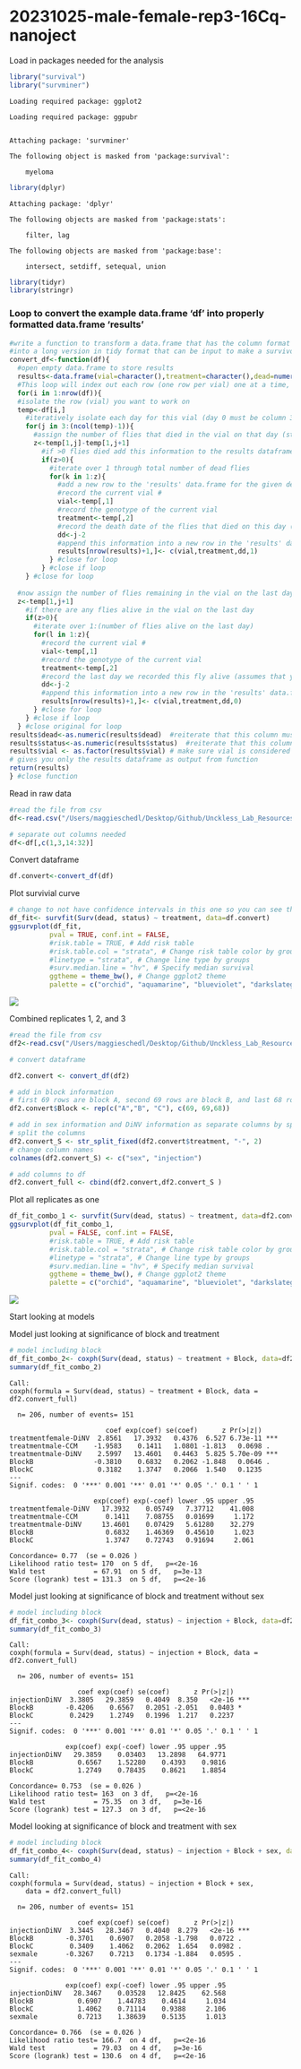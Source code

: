 # 20231025-male-female-rep3-16Cq-nanoject

Load in packages needed for the analysis

``` r
library("survival")
library("survminer")
```

    Loading required package: ggplot2

    Loading required package: ggpubr


    Attaching package: 'survminer'

    The following object is masked from 'package:survival':

        myeloma

``` r
library(dplyr)
```


    Attaching package: 'dplyr'

    The following objects are masked from 'package:stats':

        filter, lag

    The following objects are masked from 'package:base':

        intersect, setdiff, setequal, union

``` r
library(tidyr)
library(stringr)
```

### Loop to convert the example data.frame ‘df’ into properly formatted data.frame ‘results’

``` r
#write a function to transform a data.frame that has the column format 'vial | treatment | D0 | D1 | D2...', with one row for each vial
#into a long version in tidy format that can be input to make a survivorship curve
convert_df<-function(df){
  #open empty data.frame to store results
  results<-data.frame(vial=character(),treatment=character(),dead=numeric(),status=numeric())
  #This loop will index out each row (one row per vial) one at a time, transform it into long format (one row per fly), and add the information to the empty data.frame called results
  for(i in 1:nrow(df)){
  #isolate the row (vial) you want to work on
  temp<-df[i,]
    #iteratively isolate each day for this vial (day 0 must be column 3, day 1 column 4, etc.). Loop stops the column before the last day
    for(j in 3:(ncol(temp)-1)){
      #assign the number of flies that died in the vial on that day (starting with day 1) to the variable 'z'
      z<-temp[1,j]-temp[1,j+1]
        #if >0 flies died add this information to the results dataframe
        if(z>0){
          #iterate over 1 through total number of dead flies
          for(k in 1:z){
            #add a new row to the 'results' data.frame for the given dead fly, specifying vial #, treatment, day died, and
            #record the current vial #
            vial<-temp[,1]
            #record the genotype of the current vial
            treatment<-temp[,2]
            #record the death date of the flies that died on this day (assumes that your input DF starts with day 0 in column 3)
            dd<-j-2
            #append this information into a new row in the 'results' data.frame, and add a '1' in the 4th column to indicate mortality
            results[nrow(results)+1,]<- c(vial,treatment,dd,1)
          } #close for loop
        } #close if loop
    } #close for loop
  
  #now assign the number of flies remaining in the vial on the last day (value in the last column of the row) to the variable 'z'
  z<-temp[1,j+1]
    #if there are any flies alive in the vial on the last day
    if(z>0){
      #iterate over 1:(number of flies alive on the last day)
      for(l in 1:z){
        #record the current vial #
        vial<-temp[,1]
        #record the genotype of the current vial
        treatment<-temp[,2]
        #record the last day we recorded this fly alive (assumes that your input DF starts with day 0 in column 3)
        dd<-j-2
        #append this information into a new row in the 'results' data.frame, and add a '0' in the 4th column to indicate that the fly made it to the end of the experiment
        results[nrow(results)+1,]<- c(vial,treatment,dd,0)
      } #close for loop
    } #close if loop
  } #close original for loop
results$dead<-as.numeric(results$dead)  #reiterate that this column must be class numeric
results$status<-as.numeric(results$status)  #reiterate that this column must be class numeric
results$vial <- as.factor(results$vial) # make sure vial is considered a factor
# gives you only the results dataframe as output from function 
return(results) 
} #close function
```

Read in raw data

``` r
#read the file from csv
df<-read.csv("/Users/maggieschedl/Desktop/Github/Unckless_Lab_Resources/Infection_survival_analyses/20231025-rep-3-male-female-nanoject-16Cq/20231025-sheet.csv")

# separate out columns needed
df<-df[,c(1,3,14:32)]
```

Convert dataframe

``` r
df.convert<-convert_df(df)
```

Plot survivial curve

``` r
# change to not have confidence intervals in this one so you can see them 
df_fit<- survfit(Surv(dead, status) ~ treatment, data=df.convert)
ggsurvplot(df_fit,
          pval = TRUE, conf.int = FALSE,
          #risk.table = TRUE, # Add risk table
          #risk.table.col = "strata", # Change risk table color by groups
          #linetype = "strata", # Change line type by groups
          #surv.median.line = "hv", # Specify median survival
          ggtheme = theme_bw(), # Change ggplot2 theme
          palette = c("orchid", "aquamarine", "blueviolet", "darkslategray3")) + ylab("Survival Proporation") + xlab("Days post injection")
```

![](rep3-and-combo-analysis_files/figure-commonmark/unnamed-chunk-5-1.png)

Combined replicates 1, 2, and 3

``` r
#read the file from csv
df2<-read.csv("/Users/maggieschedl/Desktop/Github/Unckless_Lab_Resources/Infection_survival_analyses/20231025-rep-3-male-female-nanoject-16Cq/male-female-rep-1-2-3-counts-combo.csv")

# convert dataframe

df2.convert <- convert_df(df2)

# add in block information 
# first 69 rows are block A, second 69 rows are block B, and last 68 rows are block C
df2.convert$Block <- rep(c("A","B", "C"), c(69, 69,68))

# add in sex information and DiNV information as separate columns by splitting the treatment column 
# split the columns 
df2.convert_S <- str_split_fixed(df2.convert$treatment, "-", 2)
# change column names
colnames(df2.convert_S) <- c("sex", "injection")

# add columns to df 
df2.convert_full <- cbind(df2.convert,df2.convert_S )
```

Plot all replicates as one

``` r
df_fit_combo_1 <- survfit(Surv(dead, status) ~ treatment, data=df2.convert_full)
ggsurvplot(df_fit_combo_1,
          pval = FALSE, conf.int = FALSE,
          #risk.table = TRUE, # Add risk table
          #risk.table.col = "strata", # Change risk table color by groups
          #linetype = "strata", # Change line type by groups
          #surv.median.line = "hv", # Specify median survival
          ggtheme = theme_bw(), # Change ggplot2 theme
          palette = c("orchid", "aquamarine", "blueviolet", "darkslategray3")) + ylab("Survival Proporation") + xlab("Days post injection")
```

![](rep3-and-combo-analysis_files/figure-commonmark/unnamed-chunk-7-1.png)

Start looking at models

Model just looking at significance of block and treatment

``` r
# model including block 
df_fit_combo_2<- coxph(Surv(dead, status) ~ treatment + Block, data=df2.convert_full)
summary(df_fit_combo_2)
```

    Call:
    coxph(formula = Surv(dead, status) ~ treatment + Block, data = df2.convert_full)

      n= 206, number of events= 151 

                            coef exp(coef) se(coef)      z Pr(>|z|)    
    treatmentfemale-DiNV  2.8561   17.3932   0.4376  6.527 6.73e-11 ***
    treatmentmale-CCM    -1.9583    0.1411   1.0801 -1.813   0.0698 .  
    treatmentmale-DiNV    2.5997   13.4601   0.4463  5.825 5.70e-09 ***
    BlockB               -0.3810    0.6832   0.2062 -1.848   0.0646 .  
    BlockC                0.3182    1.3747   0.2066  1.540   0.1235    
    ---
    Signif. codes:  0 '***' 0.001 '**' 0.01 '*' 0.05 '.' 0.1 ' ' 1

                         exp(coef) exp(-coef) lower .95 upper .95
    treatmentfemale-DiNV   17.3932    0.05749   7.37712    41.008
    treatmentmale-CCM       0.1411    7.08755   0.01699     1.172
    treatmentmale-DiNV     13.4601    0.07429   5.61280    32.279
    BlockB                  0.6832    1.46369   0.45610     1.023
    BlockC                  1.3747    0.72743   0.91694     2.061

    Concordance= 0.77  (se = 0.026 )
    Likelihood ratio test= 170  on 5 df,   p=<2e-16
    Wald test            = 67.91  on 5 df,   p=3e-13
    Score (logrank) test = 131.3  on 5 df,   p=<2e-16

Model just looking at significance of block and treatment without sex

``` r
# model including block 
df_fit_combo_3<- coxph(Surv(dead, status) ~ injection + Block, data=df2.convert_full)
summary(df_fit_combo_3)
```

    Call:
    coxph(formula = Surv(dead, status) ~ injection + Block, data = df2.convert_full)

      n= 206, number of events= 151 

                     coef exp(coef) se(coef)      z Pr(>|z|)    
    injectionDiNV  3.3805   29.3859   0.4049  8.350   <2e-16 ***
    BlockB        -0.4206    0.6567   0.2051 -2.051   0.0403 *  
    BlockC         0.2429    1.2749   0.1996  1.217   0.2237    
    ---
    Signif. codes:  0 '***' 0.001 '**' 0.01 '*' 0.05 '.' 0.1 ' ' 1

                  exp(coef) exp(-coef) lower .95 upper .95
    injectionDiNV   29.3859    0.03403   13.2898   64.9771
    BlockB           0.6567    1.52280    0.4393    0.9816
    BlockC           1.2749    0.78435    0.8621    1.8854

    Concordance= 0.753  (se = 0.026 )
    Likelihood ratio test= 163  on 3 df,   p=<2e-16
    Wald test            = 75.35  on 3 df,   p=3e-16
    Score (logrank) test = 127.3  on 3 df,   p=<2e-16

Model looking at significance of block and treatment with sex

``` r
# model including block 
df_fit_combo_4<- coxph(Surv(dead, status) ~ injection + Block + sex, data=df2.convert_full)
summary(df_fit_combo_4)
```

    Call:
    coxph(formula = Surv(dead, status) ~ injection + Block + sex, 
        data = df2.convert_full)

      n= 206, number of events= 151 

                     coef exp(coef) se(coef)      z Pr(>|z|)    
    injectionDiNV  3.3445   28.3467   0.4040  8.279   <2e-16 ***
    BlockB        -0.3701    0.6907   0.2058 -1.798   0.0722 .  
    BlockC         0.3409    1.4062   0.2062  1.654   0.0982 .  
    sexmale       -0.3267    0.7213   0.1734 -1.884   0.0595 .  
    ---
    Signif. codes:  0 '***' 0.001 '**' 0.01 '*' 0.05 '.' 0.1 ' ' 1

                  exp(coef) exp(-coef) lower .95 upper .95
    injectionDiNV   28.3467    0.03528   12.8425    62.568
    BlockB           0.6907    1.44783    0.4614     1.034
    BlockC           1.4062    0.71114    0.9388     2.106
    sexmale          0.7213    1.38639    0.5135     1.013

    Concordance= 0.766  (se = 0.026 )
    Likelihood ratio test= 166.7  on 4 df,   p=<2e-16
    Wald test            = 79.03  on 4 df,   p=3e-16
    Score (logrank) test = 130.6  on 4 df,   p=<2e-16
